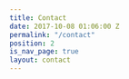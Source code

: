 ```yaml
---
title: Contact
date: 2017-10-08 01:06:00 Z
permalink: "/contact"
position: 2
is_nav_page: true
layout: contact
---
```


